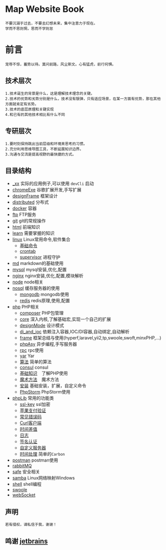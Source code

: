 # Map Website Book 
    不要沉溺于过去，不要去幻想未来，集中注意力于现在。 
    学而不思则惘，思而不学则怠

# 前言
    宠辱不惊，蓄势以待。莫问前路，风尘斯文。心有猛虎，前行何惧。
    
## 技术层次
    1.技术诞生的背景是什么，这是理解技术理念的关键。
    2.技术的优势和劣势分别是什么，技术没有银弹，只有适应场景，在某一方面有优势，那在其他方面就肯定有劣势。
    3.技术的底层原理和关键实现
    4.和已有的其他技术相比有什么不同

## 专研层次
    1.要时刻保持跳出当前层级和环境来思考的习惯。
    2.充分利用思维导图工具，不断延展知识边界。
    3.沟通与交流是提高视野的最快捷的方式。
    
## 目录结构
* [_xx]() 实际的应用例子,可以使用 `devCli` 启动
* [chromeExe](chromeExe) 谷歌扩展开发,手写扩展
* [designFrame](designFrame) 框架设计
* [distributed](distributed) 分布式
* [docker](docker) 容器
* [ftp](ftp) FTP服务
* [git](git) git的常规操作
* [html](html) 前端知识
* [learn](learn) 需要掌握的知识
* [linux](linux) Linux常用命令,软件集合
    * [基础命令](linux/commands.md)
    * [crontab](linux/crontab.md)
    * [supervisor](linux/supervisor.md) 进程守护
* [md](md) markdown的基础使用
* [mysql](mysql) mysql安装,优化,配置
* [nginx](nginx) nginx安装,优化,配置,模块解析
* [node](node) node相关
* [nosql](noSql) 缓存服务器的使用
    * [mongodb](noSql/mongodb) mongodb使用
    * [redis](noSql/redis) redis原理,使用,配置
* [php](php/README.md) PHP相关
    * [composer](php/composer.md) PHP包管理　
    * [core](php/core) 深入内核,了解基础宏,实现一个自己的扩展　
    * [designMode](php/designMode) 设计模式　
    * [di_and_ioc](php/di_and_ioc) 依赖注入容器,IOC/DI容器,自动绑定,自动解析　
    * [frame](php/frame/README.md) 框架总结与使用(hyperf,laravel,yii2,tp,swoole,swoft,minxPHP,...)
    * [phpAsy](php/phpAsy) 异步编程,手写服务器
    * [rpc](php/rpc) rpc使用
    * [yar](php/yar) Yar
    * [算法](php/algorithm.php) 简单的算法
    * [consul](php/consul.php) consul
    * [基础知识](php/knowledge.php)　了解PHP使用
    * [魔术方法](php/magicFunc.php)　魔术方法
    * [安装](php/php_install.md) 基础安装，扩展，自定义命令
    * [PhpStorm](php/PhpStorm.md) PhpStorm使用
* [phpLib](phpLib) 常用的功能类  
    * [ssl-key](phpLib/ssl-key) ssl加密  
    * [苹果支付验证](phpLib/ApplePay.php)  
    * [常见错误码](phpLib/CodeError.php)  
    * [Curl客户端](phpLib/CurlClient.php)  
    * [时间差值](phpLib/DateTimeDiff.php)  
    * [日志](phpLib/Log.php)  
    * [签名认证](phpLib/SignatureAssign.php)  
    * [自定义服务器](phpLib/StreamSocket.php)  
    * [时间处理](phpLib/TimeDeal.php) 简单的`Carbon` 
* [postman](postman) postman使用    
* [rabbitMQ](rabbitMQ)   
* [safe](safe) 安全相关
* [samba](samba) Linux网络映射Windows
* [shell](shell) shell编程
* [swoole](swoole)
* [webSocket](webSocket)
       
    
## 声明
    若有侵权，请私信于我，谢谢！
    
## 鸣谢 [jetbrains]( https://www.jetbrains.com/?from=php-map)      